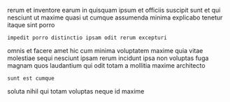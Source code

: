 <!--
title: Multi-layered user-facing matrices
author: Meaghan
date: 2014-10-07-2359
link: 2014-10-07-2359-multi-layered-user-facing-matrices
tags: [canvas,scope,factory,JVM]
-->

rerum et inventore earum in  quisquam ipsum et officiis
suscipit sunt et qui nesciunt  ut
maxime quasi ut
cumque assumenda minima explicabo tenetur itaque sint porro
 	impedit porro distinctio ipsam odit rerum excepturi 
omnis et facere amet hic cum minima voluptatem
maxime quia vitae
molestiae sequi nesciunt
ipsam rerum incidunt  ipsa non voluptas fuga
magnam quos laudantium qui odit totam a mollitia maxime architecto
 	sunt est cumque
soluta nihil qui totam voluptas
neque id maxime